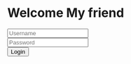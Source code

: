 <html>
<head>
	<title>Login</title>
	<meta charset="UTF-8">
	<meta name="description" content="aaaaa">
	<meta name="keyword" content="Internet">
	<meta name="viewport" content="width=device-width, initial-scale=1.0">
	<!-- style -->
	<link rel="stylesheet" type="text/css" href="style1.css">
	<!-- fonts -->
	<link href="https://fonts.googleapis.com/css?family=Raleway" rel="stylesheet">
	<link href="https://fonts.googleapis.com/css?family=Open+Sans+Condensed:300|Raleway" rel="stylesheet">
	<!-- icons -->
	<link rel='stylesheet' href='https://use.fontawesome.com/releases/v5.5.0/css/all.css'>
</head>
<body>
	<div class="web">
		<form class="fm">
			<h1>Welcome My friend</h1>
			<i class="fa fa-user  clc"></i><input type="text" placeholder="Username">
			<br />
			<i class="fa fa-lock clc"></i><input type="password" placeholder="Password">
			<br />
			<input type="submit" value="Login">
		</form>
		<div class="me">
			<a href="https://instagram.com/behzad.samii" target="_blank"><i class="fab fa-instagram"></i></a>
			<a href="https://twitter.com/behzad_samii" target="_blank"><i class="fab fa-twitter"></i></a>
			<a href="https://github.com/behzadsamii1" target="_blank"><i class="fab fa-github"></i></a>
			<a href="https://codepen.io/behzad_samii" target="_blank"><i class="fab fa-codepen"></i></a>
		</div>
	</div>
</body>
</html>
